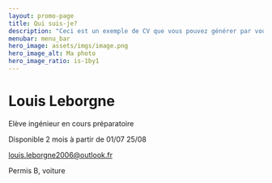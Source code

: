 ```yaml
---
layout: promo-page
title: Qui suis-je?
description: "Ceci est un exemple de CV que vous pouvez générer par vous-même"
menubar: menu_bar
hero_image: assets/imgs/image.png
hero_image_alt: Ma photo
hero_image_ratio: is-1by1
---
```


# Louis Leborgne
Elève ingénieur en cours préparatoire


Disponible 2 mois à partir de 01/07 25/08

louis.leborgne2006@outlook.fr

Permis B, voiture

